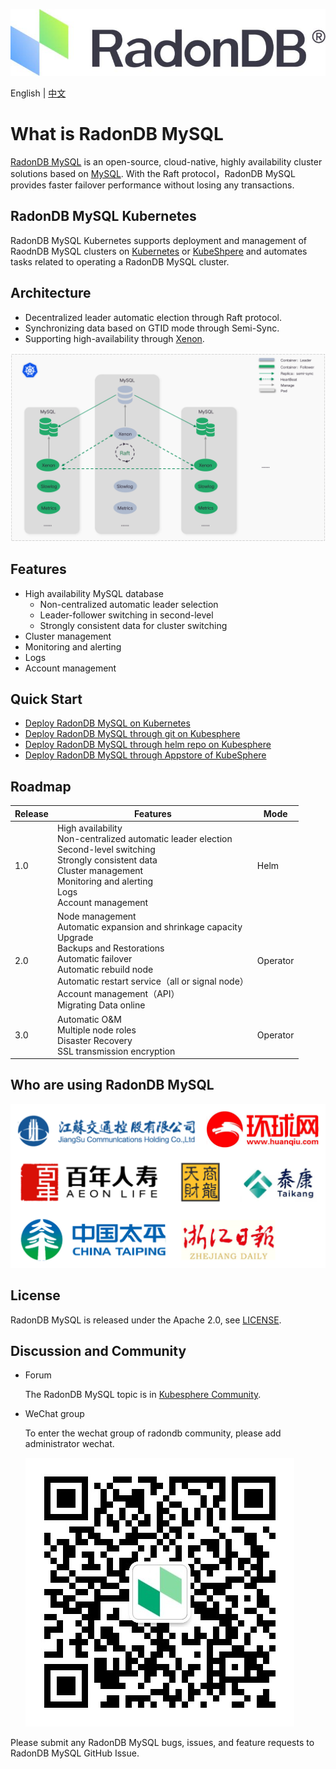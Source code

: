 ![](docs/images/logo_radondb-mysql.png) <br>

English | [中文](README_zh.md) 

# What is RadonDB MySQL

[RadonDB MySQL](https://github.com/radondb/radondb-mysql-kubernetes) is an open-source, cloud-native, highly availability cluster solutions based on [MySQL](https://MySQL.org). With the Raft protocol，RadonDB MySQL provides faster failover performance without losing any transactions.

## RadonDB MySQL Kubernetes

RadonDB MySQL Kubernetes supports deployment and management of RaodnDB MySQL clusters on [Kubernetes](https://kubernetes.io) or [KubeShpere](https://kubesphere.com.cn) and automates tasks related to operating a RadonDB MySQL cluster.

## Architecture

- Decentralized leader automatic election through Raft protocol.
- Synchronizing data based on GTID mode through Semi-Sync.
- Supporting high-availability through [Xenon](https://github.com/radondb/xenon.git).

![](docs/images/radondb-mysql_Architecture.png)

## Features

- High availability MySQL database
    - Non-centralized automatic leader selection
    - Leader-follower switching in second-level
    - Strongly consistent data for cluster switching
- Cluster management
- Monitoring and alerting
- Logs
- Account management

## Quick Start

- [Deploy RadonDB MySQL on Kubernetes](docs/Kubernetes/deploy_radondb-mysql_on_kubernetes.md)
- [Deploy RadonDB MySQL through git on Kubesphere](docs/KubeSphere/deploy_radondb-mysql_on_kubesphere.md)
- [Deploy RadonDB MySQL through helm repo on Kubesphere](docs/KubeSphere/deploy_radondb-mysql_on_kubesphere_repo.md)
- [Deploy RadonDB MySQL through Appstore of KubeSphere](docs/KubeSphere/deploy_radondb-mysql_on_kubesphere_appstore.md)

## Roadmap

| Release | Features  | Mode |
|------|--------|--------|
| 1.0 | High availability <br>  Non-centralized automatic leader election <br>  Second-level switching <br>  Strongly consistent data <br> Cluster management <br> Monitoring and alerting <br> Logs <br> Account management | Helm |
| 2.0 | Node management <br> Automatic expansion and shrinkage capacity <br> Upgrade <br> Backups and Restorations <br> Automatic failover <br> Automatic rebuild node <br> Automatic restart service（all or signal node）<br> Account management（API）<br> Migrating Data online | Operator |
| 3.0 | Automatic O&M <br> Multiple node roles <br> Disaster Recovery <br> SSL transmission encryption  | Operator |

## Who are using RadonDB MySQL

![](docs/images/users.png)

## License

RadonDB MySQL is released under the Apache 2.0, see [LICENSE](./LICENSE).

## Discussion and Community

- Forum

    The RadonDB MySQL topic is in [Kubesphere Community](https://kubesphere.com.cn/forum/t/radondb).

- WeChat group
    
    To enter the wechat group of radondb community, please add administrator wechat.
    
    ![](docs/images/wechat_admin.jpg)

Please submit any RadonDB MySQL bugs, issues, and feature requests to RadonDB MySQL GitHub Issue.
